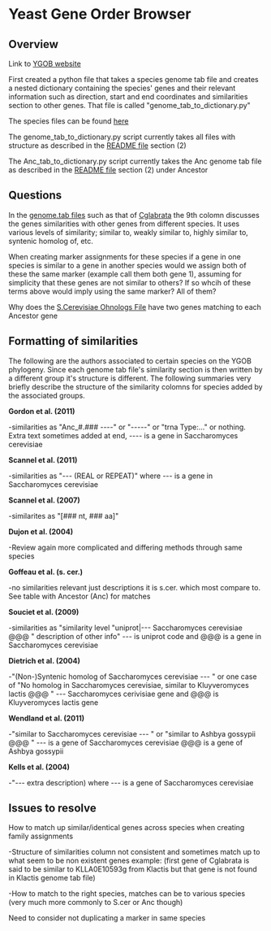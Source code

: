 # Yeast Gene Order Browser

## Overview

Link to [YGOB website](ygob.ucd.ie/ygob/)

First created a python file that takes a species genome tab file and creates a nested dictionary containing the species' genes and their relevant information such as direction, start and end coordinates and similarities section to other genes. That file is called "genome_tab_to_dictionary.py"

The species files can be found [here](ygob.ucd.ie/ygob/data/v7-Aug2012/)

The genome_tab_to_dictionary.py script currently takes all files with structure as described in the [README file](ygob.ucd.ie/ygob/data/v7-Aug2012/README) section (2) 

The Anc_tab_to_dictionary.py script currently takes the Anc genome tab file as described in the [README file](ygob.ucd.ie/ygob/data/v7-Aug2012/README) section (2) under Ancestor 


## Questions

In the [genome.tab files](ygob.ucd.ie/ygob/data/v7-Aug2012/) such as that of [Cglabrata](ygob.ucd.ie/ygob/data/v7-Aug2012/Cglabrata_genome.tab) the 9th colomn discusses the genes similarities with other genes from different species. It uses various levels of similarity; similar to, weakly similar to, highly similar to, syntenic homolog of, etc.

When creating marker assignments for these species if a gene in one species is similar to a gene in another species would we assign both of these the same marker (example call them both gene 1), assuming for simplicity that these genes are not similar to others? If so whcih of these terms above would imply using the same marker? All of them?

Why does the [S.Cerevisiae Ohnologs File](http://ygob.ucd.ie/browser/ohnologs.html) have two genes matching to each Ancestor gene


## Formatting of similarities

The following are the authors associated to certain species on the YGOB phylogeny. Since each genome tab file's similarity section is then written by a different group it's structure is different. The following summaries very briefly describe the structure of the similarity colomns for species added by the associated groups.


__Gordon et al. (2011)__

-similarities as "Anc_#.### ----" or "-----" or "trna Type:..." or nothing. Extra text sometimes added at end, ---- is a gene in Saccharomyces cerevisiae

__Scannel et al. (2011)__

-similarities as "--- (REAL or REPEAT)" where --- is a gene in Saccharomyces cerevisiae

__Scannel et al. (2007)__

-similarites as "[### nt, ### aa]"

__Dujon et al. (2004)__

-Review again more complicated and differing methods through same species

__Goffeau et al. (s. cer.)__

-no similarities relevant just descriptions it is s.cer. which most compare to. See table with Ancestor (Anc) for matches

__Souciet et al. (2009)__

-similarities as "similarity level "uniprot|--- Saccharomyces cerevisiae @@@ " description of other info" --- is uniprot code and @@@ is a gene in Saccharomyces cerevisiae

__Dietrich et al. (2004)__

-"(Non-)Syntenic homolog of Saccharomyces cerevisiae --- " or one case of "No homolog in Saccharomyces cerevisiae, similar   to Kluyveromyces lactis @@@ "  --- Saccharomyces cerivisiae gene and @@@ is Kluyveromyces lactis gene

__Wendland et al. (2011)__

-"similar to Saccharomyces cerevisiae --- " or "similar to Ashbya gossypii @@@ " --- is a gene of Saccharomyces cerevisiae  @@@ is a gene of Ashbya gossypii

__Kells et al. (2004)__

-"--- extra description) where --- is a gene of Saccharomyces cerevisiae




## Issues to resolve

How to match up similar/identical genes across species when creating family assignments
  
  -Structure of similarities column not consistent and sometimes match up to what seem to be non existent genes example: (first gene of Cglabrata is said to be similar to KLLA0E10593g from Klactis but that gene is not found in Klactis genome tab file)
  
  -How to match to the right species, matches can be to various species (very much more commonly to S.cer or Anc though)
  
Need to consider not duplicating a marker in same species


